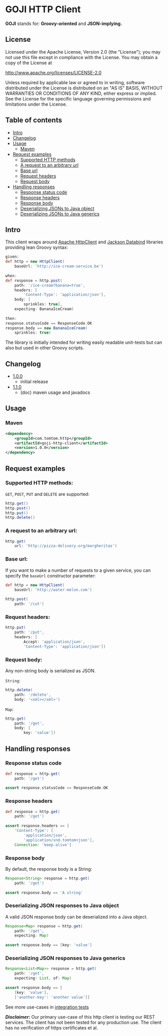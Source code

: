 # GOJI HTTP Client

**GOJI** stands for: **Groovy-oriented** and **JSON-implying.**

## License

Licensed under the Apache License, Version 2.0 (the "License");
you may not use this file except in compliance with the License.
You may obtain a copy of the License at

   http://www.apache.org/licenses/LICENSE-2.0

Unless required by applicable law or agreed to in writing, software
distributed under the License is distributed on an "AS IS" BASIS,
WITHOUT WARRANTIES OR CONDITIONS OF ANY KIND, either express or implied.
See the License for the specific language governing permissions and
limitations under the License.


## Table of contents

* [Intro](#intro)
* [Changelog](#changelog)
* [Usage](#usage)
   * [Maven](#maven)
* [Request examples](#requests)
   * [Supported HTTP methods](#http-methods)
   * [A request to an arbitrary url](#url)
   * [Base url](#base-url)
   * [Request headers](#request-headers)
   * [Request body](#request-body)
* [Handling responses](#responses)
   * [Response status code](#status)
   * [Response headers](#response-headers)
   * [Response body](#response-body)
   * [Deserializing JSONs to Java object](#jsons)
   * [Deserializing JSONs to Java generics](#generics)
    
<a id='intro'></a>
## Intro
This client wraps around [Apache HttpClient](https://hc.apache.org/httpcomponents-client-ga/) and [Jackson Databind](https://github.com/FasterXML/jackson-databind) libraries providing lean Groovy syntax:
```groovy
given:
def http = new HttpClient(
    baseUrl: 'http://ice-cream-service.be')
    
when:
def response = http.post(
    path: '/ice-cream?banana=true',
    headers: [
        'Content-Type': 'application/json'],
    body: [
        sprinkles: true],
    expecting: BananaIceCream)
    
then:
response.statusCode == ResponseCode.OK
response.body == new BananaIceCream(
    sprinkles: true)
```

The library is initially intended for writing easily readable unit-tests but can also but used in other Groovy scripts. 

<a id='changelog'></a>
## Changelog
* [1.0.0](http://mvnrepository.com/artifact/com.tomtom.http/goji-http-client/1.0.0>)
  * initial release
* [1.1.0](http://mvnrepository.com/artifact/com.tomtom.http/goji-http-client/1.1.0>)
  * (doc) maven usage and javadocs

<a id='usage'></a>
## Usage

<a id='maven'></a>
### Maven

```xml
<dependency>
    <groupId>com.tomtom.http</groupId>
    <artifactId>goji-http-client</artifactId>
    <version>1.0.0</version>
</dependency>
```

<a id='requests'></a>
## Request examples

<a id='http-methods'></a>
### Supported HTTP methods:

`GET`, `POST`, `PUT` and `DELETE` are supported:
```groovy
http.get()
http.post()
http.put()
http.delete()
```

<a id='url'></a>
### A request to an arbitrary url:

```groovy
http.get(
    url: 'http://pizza-delivery.org/margheritas')
```

<a id='base-url'></a>
### Base url:

If you want to make a number of requests to a given service, you can specify the `baseUrl` constructor parameter:
```groovy
def http = new HttpClient(
    baseUrl: 'http://water-melon.com')
    
http.post(
    path: '/cut')
```

<a id='request-headers'></a>
### Request headers:

```groovy
http.put(
    path: '/put',
    headers: [
        Accept: 'application/json',
        'Content-Type': 'application/json'])
```

<a id='request-body'></a>
### Request body:

Any non-string body is serialized as JSON.

`String`:
```groovy
http.delete(
    path: '/delete',
    body: '<xml></xml>')
```
`Map`:
```groovy
http.get(
    path: '/get',
    body: [
        key: 'value']) 
```

<a id='responses'></a>
## Handling responses

<a id='status'></a>
### Response status code

```groovy
def response = http.get(
    path: '/get')
    
assert response.statusCode == ResponseCode.OK
```

<a id='response-headers'></a>
### Response headers

```groovy
def response = http.get(
    path: '/get')
    
assert response.headers == [
    'Content-Type': [
        'application/json',
        'application/vnd.tomtom+json'],
    Connection: 'keep-alive'] 
```

<a id='response-body'></a>
### Response body

By default, the response body is a String:
```groovy
Response<String> response = http.get(
    path: '/get')
    
assert response.body == 'A string'
```

<a id='jsons'></a>
### Deserializing JSON responses to Java object

A valid JSON response body can be deserialized into a Java object.
```groovy
Response<Map> response = http.get(
    path: '/get',
    expecting: Map)
    
assert response.body == [key: 'value']
```

<a id='generics'></a>
### Deserializing JSON responses to Java generics

```groovy
Response<List<Map>> response = http.get(
    path: '/get',
    expecting: List, of: Map)
    
assert response.body == [
    [key: 'value'],
    ['another-key': 'another value']]
```

See more use-cases in [integration tests](src/integration-test/groovy)

_**Disclaimer:**_ Our primary use-case of this http client is testing our REST services. The client has not been tested for any production use. The client has no verification of https certificates et al.